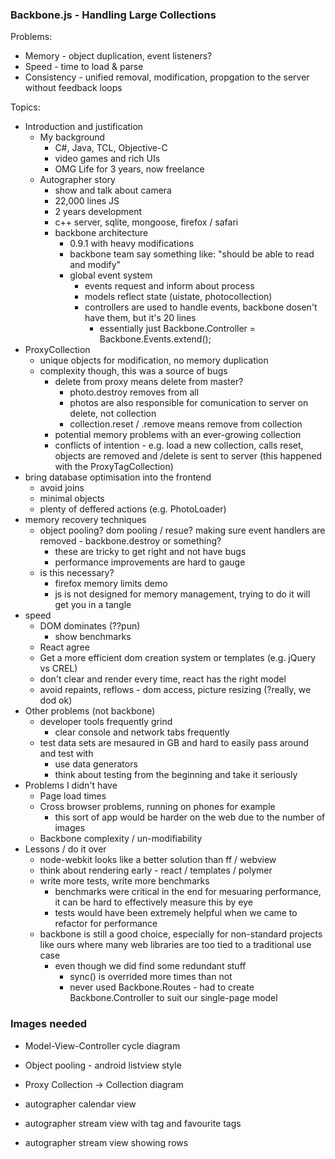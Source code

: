 ### Backbone.js - Handling Large Collections

Problems:

 * Memory - object duplication, event listeners?
 * Speed - time to load & parse
 * Consistency - unified removal, modification, propgation to the server without feedback loops

Topics:
 
 * Introduction and justification
   - My background
     + C#, Java, TCL, Objective-C
	 + video games and rich UIs
	 + OMG Life for 3 years, now freelance
   - Autographer story
     + show and talk about camera
     + 22,000 lines JS
	 + 2 years development
	 + c++ server, sqlite, mongoose, firefox / safari
	 + backbone architecture
	   - 0.9.1 with heavy modifications
	   - backbone team say something like: "should be able to read and modify"
	   - global event system
	     + events request and inform about process
		 + models reflect state (uistate, photocollection)
		 + controllers are used to handle events, backbone dosen't have them, but it's 20 lines
		   - essentially just Backbone.Controller = Backbone.Events.extend();
 * ProxyCollection
   - unique objects for modification, no memory duplication
   - complexity though, this was a source of bugs
     + delete from proxy means delete from master?
	   - photo.destroy removes from all
	   - photos are also responsible for comunication to server on delete, not collection
	   - collection.reset / .remove means remove from collection
     + potential memory problems with an ever-growing collection
	 + conflicts of intention - e.g. load a new collection, calls reset, objects are removed and /delete is sent to server (this happened with the ProxyTagCollection)
 * bring database optimisation into the frontend
   - avoid joins
   - minimal objects
   - plenty of deffered actions (e.g. PhotoLoader)
 * memory recovery techniques
   - object pooling? dom pooling / resue? making sure event handlers are removed - backbone.destroy or something?
     + these are tricky to get right and not have bugs
	 + performance improvements are hard to gauge
   - is this necessary?
     + firefox memory limits demo
	 + js is not designed for memory management, trying to do it will get you in a tangle
 * speed
   - DOM dominates (??pun)
     + show benchmarks
   - React agree
   - Get a more efficient dom creation system or templates (e.g. jQuery vs CREL)
   - don't clear and render every time, react has the right model
   - avoid repaints, reflows - dom access, picture resizing (?really, we dod ok)
 * Other problems (not backbone)
   - developer tools frequently grind
     + clear console and network tabs frequently
   - test data sets are mesaured in GB and hard to easily pass around and test with
     + use data generators
	 + think about testing from the beginning and take it seriously
 * Problems I didn't have
   - Page load times
   - Cross browser problems, running on phones for example
     + this sort of app would be harder on the web due to the number of images
   - Backbone complexity / un-modifiability
 * Lessons / do it over
   - node-webkit looks like a better solution than ff / webview
   - think about rendering early - react / templates / polymer
   - write more tests, write more benchmarks
     + benchmarks were critical in the end for mesuaring performance, it can be hard to effectively measure this by eye
	 + tests would have been extremely helpful when we came to refactor for performance
   - backbone is still a good choice, especially for non-standard projects like ours where many web libraries are too tied to a traditional use case
     + even though we did find some redundant stuff
	   - sync() is overrided more times than not
	   - never used Backbone.Routes - had to create Backbone.Controller to suit our single-page model




### Images needed

 * Model-View-Controller cycle diagram
 * Object pooling - android listview style
 * Proxy Collection -> Collection diagram

 * autographer calendar view
 * autographer stream view with tag and favourite tags
 * autographer stream view showing rows
